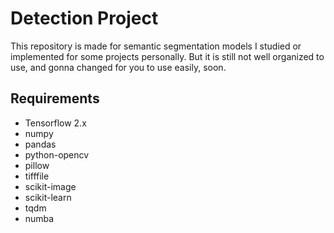 # Detection Project
This repository is made for semantic segmentation models I studied or implemented for some projects personally.
But it is still not well organized to use, and gonna changed for you to use easily, soon. 

## Requirements
- Tensorflow 2.x
- numpy
- pandas
- python-opencv
- pillow
- tifffile
- scikit-image
- scikit-learn
- tqdm
- numba
